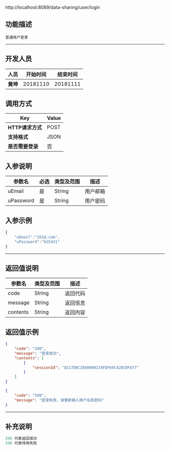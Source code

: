 http://localhost:8089/data-sharing/user/login

## 功能描述
```
普通用户登录
```
---
## 开发人员
| 人员     | 开始时间 | 结束时间 |
| -------- | :------: | :------: |
| **黄坤** | 20181110 | 20181111 |

## 调用方式

| Key              | Value |
| ---------------- | ----- |
| **HTTP请求方式** | POST  |
| **支持格式**     | JSON  |
| **是否需要登录** | 否    |

## 入参说明



| 参数名    | 必选 | 类型及范围 | 描述     |
| --------- | ---- | ---------- | -------- |
| uEmail    | 是   | String     | 用户邮箱 |
| uPassword | 是   | String     | 用户密码 |

## 入参示例
```js
{
	"uEmail":"261@.com",
	"uPassword":"625431"
}
```

---

## 返回值说明
| 参数名   | 类型及范围 | 描述     |
| -------- | ---------- | -------- |
| code     | String     | 返回代码 |
| message  | String     | 返回信息 |
| contents | String     | 返回内容 |

## 返回值示例
```json
{
    "code": "200",
    "message": "登录成功",
    "contents": [
        {
            "sessionId": "8217D0C2E6009017AFDF69C42DCBFA77"
        }
    ]
}
```

```json
{
    "code": "500",
    "message": "登录失败，请重新输入用户名和密码"
}
```
---

## 补充说明
~~~js
200 代表返回成功
500 代表待用失败
~~~

